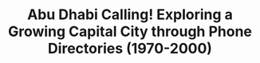 ---
title: Abu Dhabi Calling! Exploring a Growing Capital City through Phone Directories
  (1970-2000)
category: DH Seed Grant Recipient
year: '2020'
pis:
- name: David Wrisley
  title: Associate Professor, Digital Humanities, NYU Abu Dhabi
layout: project
---